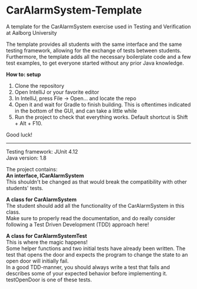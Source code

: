 # CarAlarmSystem-Template
A template for the CarAlarmSystem exercise used in Testing and Verification at Aalborg University

The template provides all students with the same interface and the same testing framework, allowing for the exchange of tests between students.  
Furthermore, the template adds all the necessary boilerplate code and a few test examples, to get everyone started without any prior Java knowledge.

**How to: setup**
1. Clone the repository
2. Open IntelliJ or your favorite editor
3. In IntelliJ, press File -> Open... and locate the repo
4. Open it and wait for Gradle to finish building. This is oftentimes indicated in the bottom of the GUI, and can take a little while
5. Run the project to check that everything works. Default shortcut is Shift + Alt + F10.

Good luck!

----

Testing framework: JUnit 4.12  
Java version: 1.8

The project contains:  
**An interface, ICarAlarmSystem**  
This shouldn't be changed as that would break the compatibility with other students' tests.

**A class for CarAlarmSystem**  
The student should add all the functionality of the CarAlarmSystem in this class.  
Make sure to properly read the documentation, and do really consider following a Test Driven Development (TDD) approach here!

**A class for CarAlarmSystemTest**  
This is where the magic happens!  
Some helper functions and two initial tests have already been written. The test that opens the door and expects the program to change the state to an open door will initially fail.  
In a good TDD-manner, you should always write a test that fails and describes some of your expected behavior before implementing it. testOpenDoor is one of these tests.